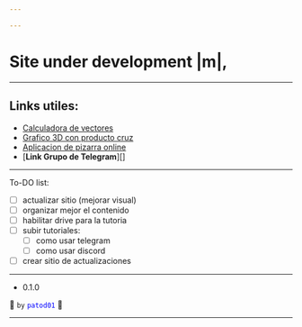 ```yaml
---

---
```


# Site under development |[][5]m|,

---

## Links utiles:

- [Calculadora de vectores][1]
- [Grafico 3D con producto cruz][2]
- [Aplicacion de pizarra online][3]
- [**Link Grupo de Telegram**][]

---

To-DO list:

- [ ] actualizar sitio (mejorar visual)
- [ ] organizar mejor el contenido
- [ ] habilitar drive para la tutoria
- [ ] subir tutoriales:
    - [ ] como usar telegram
    - [ ] como usar discord
- [ ] crear sitio de actualizaciones

---

 - 0.1.0

:ghost: `by` <span style="color: blue;">`patod01`</span> :ghost:

---

[1]: http://es.onlinemschool.com/math/assistance/vector/multiply1/
[2]: https://www.geogebra.org/m/B6Uz5yWf
[3]: https://awwapp.com/
[4]: https://t.me/tutoria_ea
[5]: https://sites.google.com/view/m4m4/
